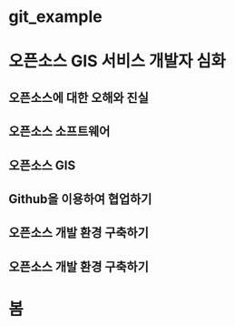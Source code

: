 # git_example

# 오픈소스 GIS 서비스 개발자 심화

## 오픈소스에 대한 오해와 진실
## 오픈소스 소프트웨어

## 오픈소스 GIS

## Github을 이용하여 협업하기

## 오픈소스 개발 환경 구축하기

## 오픈소스 개발 환경 구축하기

# 봄
# 